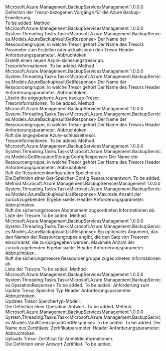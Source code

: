<Type Name="IVaultOperations" FullName="Microsoft.Azure.Management.BackupServices.IVaultOperations">
  <TypeSignature Language="C#" Value="public interface IVaultOperations" />
  <TypeSignature Language="ILAsm" Value=".class public interface auto ansi abstract IVaultOperations" />
  <TypeSignature Language="DocId" Value="T:Microsoft.Azure.Management.BackupServices.IVaultOperations" />
  <TypeSignature Language="VB.NET" Value="Public Interface IVaultOperations" />
  <TypeSignature Language="F#" Value="type IVaultOperations = interface" />
  <AssemblyInfo>
    <AssemblyName>Microsoft.Azure.Management.BackupServicesManagement</AssemblyName>
    <AssemblyVersion>1.0.0.0</AssemblyVersion>
  </AssemblyInfo>
  <Interfaces />
  <Docs>
    <summary>
            Definition der Tresor-bezogenen Vorgänge für die Azure Backup-Erweiterung.
            </summary>
    <remarks>To be added.</remarks>
  </Docs>
  <Members>
    <Member MemberName="CreateOrUpdateAsync">
      <MemberSignature Language="C#" Value="public System.Threading.Tasks.Task&lt;Microsoft.Azure.Management.BackupServices.Models.AzureBackupVaultGetResponse&gt; CreateOrUpdateAsync (string resourceGroupName, string resourceName, Microsoft.Azure.Management.BackupServices.Models.AzureBackupVaultCreateOrUpdateParameters parameters, Microsoft.Azure.Management.BackupServices.Models.CustomRequestHeaders customRequestHeaders, System.Threading.CancellationToken cancellationToken);" />
      <MemberSignature Language="ILAsm" Value=".method public hidebysig newslot virtual instance class System.Threading.Tasks.Task`1&lt;class Microsoft.Azure.Management.BackupServices.Models.AzureBackupVaultGetResponse&gt; CreateOrUpdateAsync(string resourceGroupName, string resourceName, class Microsoft.Azure.Management.BackupServices.Models.AzureBackupVaultCreateOrUpdateParameters parameters, class Microsoft.Azure.Management.BackupServices.Models.CustomRequestHeaders customRequestHeaders, valuetype System.Threading.CancellationToken cancellationToken) cil managed" />
      <MemberSignature Language="DocId" Value="M:Microsoft.Azure.Management.BackupServices.IVaultOperations.CreateOrUpdateAsync(System.String,System.String,Microsoft.Azure.Management.BackupServices.Models.AzureBackupVaultCreateOrUpdateParameters,Microsoft.Azure.Management.BackupServices.Models.CustomRequestHeaders,System.Threading.CancellationToken)" />
      <MemberSignature Language="F#" Value="abstract member CreateOrUpdateAsync : string * string * Microsoft.Azure.Management.BackupServices.Models.AzureBackupVaultCreateOrUpdateParameters * Microsoft.Azure.Management.BackupServices.Models.CustomRequestHeaders * System.Threading.CancellationToken -&gt; System.Threading.Tasks.Task&lt;Microsoft.Azure.Management.BackupServices.Models.AzureBackupVaultGetResponse&gt;" Usage="iVaultOperations.CreateOrUpdateAsync (resourceGroupName, resourceName, parameters, customRequestHeaders, cancellationToken)" />
      <MemberType>Method</MemberType>
      <AssemblyInfo>
        <AssemblyName>Microsoft.Azure.Management.BackupServicesManagement</AssemblyName>
        <AssemblyVersion>1.0.0.0</AssemblyVersion>
      </AssemblyInfo>
      <ReturnValue>
        <ReturnType>System.Threading.Tasks.Task&lt;Microsoft.Azure.Management.BackupServices.Models.AzureBackupVaultGetResponse&gt;</ReturnType>
      </ReturnValue>
      <Parameters>
        <Parameter Name="resourceGroupName" Type="System.String" />
        <Parameter Name="resourceName" Type="System.String" />
        <Parameter Name="parameters" Type="Microsoft.Azure.Management.BackupServices.Models.AzureBackupVaultCreateOrUpdateParameters" />
        <Parameter Name="customRequestHeaders" Type="Microsoft.Azure.Management.BackupServices.Models.CustomRequestHeaders" />
        <Parameter Name="cancellationToken" Type="System.Threading.CancellationToken" />
      </Parameters>
      <Docs>
        <param name="resourceGroupName">
            Der Name der Ressourcengruppe, in welche Tresor gehört
            </param>
        <param name="resourceName">
            Der Name des Tresors
            </param>
        <param name="parameters">
            Parameter zum Erstellen oder aktualisieren den Tresor
            </param>
        <param name="customRequestHeaders">
            Header Anforderungsparameter.
            </param>
        <param name="cancellationToken">
            Abbruchtoken.
            </param>
        <summary>
            Erstellt einen neuen Azure-sicherungstresor an.
            </summary>
        <returns>
            Tresorinformationen.
            </returns>
        <remarks>To be added.</remarks>
      </Docs>
    </Member>
    <Member MemberName="DeleteAsync">
      <MemberSignature Language="C#" Value="public System.Threading.Tasks.Task&lt;Microsoft.Azure.Management.BackupServices.Models.AzureBackupVaultGetResponse&gt; DeleteAsync (string resourceGroupName, string resourceName, Microsoft.Azure.Management.BackupServices.Models.CustomRequestHeaders customRequestHeaders, System.Threading.CancellationToken cancellationToken);" />
      <MemberSignature Language="ILAsm" Value=".method public hidebysig newslot virtual instance class System.Threading.Tasks.Task`1&lt;class Microsoft.Azure.Management.BackupServices.Models.AzureBackupVaultGetResponse&gt; DeleteAsync(string resourceGroupName, string resourceName, class Microsoft.Azure.Management.BackupServices.Models.CustomRequestHeaders customRequestHeaders, valuetype System.Threading.CancellationToken cancellationToken) cil managed" />
      <MemberSignature Language="DocId" Value="M:Microsoft.Azure.Management.BackupServices.IVaultOperations.DeleteAsync(System.String,System.String,Microsoft.Azure.Management.BackupServices.Models.CustomRequestHeaders,System.Threading.CancellationToken)" />
      <MemberSignature Language="F#" Value="abstract member DeleteAsync : string * string * Microsoft.Azure.Management.BackupServices.Models.CustomRequestHeaders * System.Threading.CancellationToken -&gt; System.Threading.Tasks.Task&lt;Microsoft.Azure.Management.BackupServices.Models.AzureBackupVaultGetResponse&gt;" Usage="iVaultOperations.DeleteAsync (resourceGroupName, resourceName, customRequestHeaders, cancellationToken)" />
      <MemberType>Method</MemberType>
      <AssemblyInfo>
        <AssemblyName>Microsoft.Azure.Management.BackupServicesManagement</AssemblyName>
        <AssemblyVersion>1.0.0.0</AssemblyVersion>
      </AssemblyInfo>
      <ReturnValue>
        <ReturnType>System.Threading.Tasks.Task&lt;Microsoft.Azure.Management.BackupServices.Models.AzureBackupVaultGetResponse&gt;</ReturnType>
      </ReturnValue>
      <Parameters>
        <Parameter Name="resourceGroupName" Type="System.String" />
        <Parameter Name="resourceName" Type="System.String" />
        <Parameter Name="customRequestHeaders" Type="Microsoft.Azure.Management.BackupServices.Models.CustomRequestHeaders" />
        <Parameter Name="cancellationToken" Type="System.Threading.CancellationToken" />
      </Parameters>
      <Docs>
        <param name="resourceGroupName">
            Der Name der Ressourcengruppe, in welche Tresor gehört
            </param>
        <param name="resourceName">
            Der Name des Tresors
            </param>
        <param name="customRequestHeaders">
            Header Anforderungsparameter.
            </param>
        <param name="cancellationToken">
            Abbruchtoken.
            </param>
        <summary>
            Löscht die angegebene Azure backup-Tresor.
            </summary>
        <returns>
            Tresorinformationen.
            </returns>
        <remarks>To be added.</remarks>
      </Docs>
    </Member>
    <Member MemberName="GetAsync">
      <MemberSignature Language="C#" Value="public System.Threading.Tasks.Task&lt;Microsoft.Azure.Management.BackupServices.Models.AzureBackupVaultGetResponse&gt; GetAsync (string resourceGroupName, string resourceName, Microsoft.Azure.Management.BackupServices.Models.CustomRequestHeaders customRequestHeaders, System.Threading.CancellationToken cancellationToken);" />
      <MemberSignature Language="ILAsm" Value=".method public hidebysig newslot virtual instance class System.Threading.Tasks.Task`1&lt;class Microsoft.Azure.Management.BackupServices.Models.AzureBackupVaultGetResponse&gt; GetAsync(string resourceGroupName, string resourceName, class Microsoft.Azure.Management.BackupServices.Models.CustomRequestHeaders customRequestHeaders, valuetype System.Threading.CancellationToken cancellationToken) cil managed" />
      <MemberSignature Language="DocId" Value="M:Microsoft.Azure.Management.BackupServices.IVaultOperations.GetAsync(System.String,System.String,Microsoft.Azure.Management.BackupServices.Models.CustomRequestHeaders,System.Threading.CancellationToken)" />
      <MemberSignature Language="F#" Value="abstract member GetAsync : string * string * Microsoft.Azure.Management.BackupServices.Models.CustomRequestHeaders * System.Threading.CancellationToken -&gt; System.Threading.Tasks.Task&lt;Microsoft.Azure.Management.BackupServices.Models.AzureBackupVaultGetResponse&gt;" Usage="iVaultOperations.GetAsync (resourceGroupName, resourceName, customRequestHeaders, cancellationToken)" />
      <MemberType>Method</MemberType>
      <AssemblyInfo>
        <AssemblyName>Microsoft.Azure.Management.BackupServicesManagement</AssemblyName>
        <AssemblyVersion>1.0.0.0</AssemblyVersion>
      </AssemblyInfo>
      <ReturnValue>
        <ReturnType>System.Threading.Tasks.Task&lt;Microsoft.Azure.Management.BackupServices.Models.AzureBackupVaultGetResponse&gt;</ReturnType>
      </ReturnValue>
      <Parameters>
        <Parameter Name="resourceGroupName" Type="System.String" />
        <Parameter Name="resourceName" Type="System.String" />
        <Parameter Name="customRequestHeaders" Type="Microsoft.Azure.Management.BackupServices.Models.CustomRequestHeaders" />
        <Parameter Name="cancellationToken" Type="System.Threading.CancellationToken" />
      </Parameters>
      <Docs>
        <param name="resourceGroupName">
            Der Name der Ressourcengruppe, in welche Tresor gehört
            </param>
        <param name="resourceName">
            Der Name des Tresors
            </param>
        <param name="customRequestHeaders">
            Header Anforderungsparameter.
            </param>
        <param name="cancellationToken">
            Abbruchtoken.
            </param>
        <summary>
            Ruft die angegebene Azure-schlüsseltresor.
            </summary>
        <returns>
            Tresorinformationen.
            </returns>
        <remarks>To be added.</remarks>
      </Docs>
    </Member>
    <Member MemberName="GetResourceStorageConfigAsync">
      <MemberSignature Language="C#" Value="public System.Threading.Tasks.Task&lt;Microsoft.Azure.Management.BackupServices.Models.GetResourceStorageConfigResponse&gt; GetResourceStorageConfigAsync (string resourceGroupName, string resourceName, Microsoft.Azure.Management.BackupServices.Models.CustomRequestHeaders customRequestHeaders, System.Threading.CancellationToken cancellationToken);" />
      <MemberSignature Language="ILAsm" Value=".method public hidebysig newslot virtual instance class System.Threading.Tasks.Task`1&lt;class Microsoft.Azure.Management.BackupServices.Models.GetResourceStorageConfigResponse&gt; GetResourceStorageConfigAsync(string resourceGroupName, string resourceName, class Microsoft.Azure.Management.BackupServices.Models.CustomRequestHeaders customRequestHeaders, valuetype System.Threading.CancellationToken cancellationToken) cil managed" />
      <MemberSignature Language="DocId" Value="M:Microsoft.Azure.Management.BackupServices.IVaultOperations.GetResourceStorageConfigAsync(System.String,System.String,Microsoft.Azure.Management.BackupServices.Models.CustomRequestHeaders,System.Threading.CancellationToken)" />
      <MemberSignature Language="F#" Value="abstract member GetResourceStorageConfigAsync : string * string * Microsoft.Azure.Management.BackupServices.Models.CustomRequestHeaders * System.Threading.CancellationToken -&gt; System.Threading.Tasks.Task&lt;Microsoft.Azure.Management.BackupServices.Models.GetResourceStorageConfigResponse&gt;" Usage="iVaultOperations.GetResourceStorageConfigAsync (resourceGroupName, resourceName, customRequestHeaders, cancellationToken)" />
      <MemberType>Method</MemberType>
      <AssemblyInfo>
        <AssemblyName>Microsoft.Azure.Management.BackupServicesManagement</AssemblyName>
        <AssemblyVersion>1.0.0.0</AssemblyVersion>
      </AssemblyInfo>
      <ReturnValue>
        <ReturnType>System.Threading.Tasks.Task&lt;Microsoft.Azure.Management.BackupServices.Models.GetResourceStorageConfigResponse&gt;</ReturnType>
      </ReturnValue>
      <Parameters>
        <Parameter Name="resourceGroupName" Type="System.String" />
        <Parameter Name="resourceName" Type="System.String" />
        <Parameter Name="customRequestHeaders" Type="Microsoft.Azure.Management.BackupServices.Models.CustomRequestHeaders" />
        <Parameter Name="cancellationToken" Type="System.Threading.CancellationToken" />
      </Parameters>
      <Docs>
        <param name="resourceGroupName">
            Der Name der Ressourcengruppe, in welche Tresor gehört
            </param>
        <param name="resourceName">
            Der Name des Tresors
            </param>
        <param name="customRequestHeaders">
            Header Anforderungsparameter.
            </param>
        <param name="cancellationToken">
            Abbruchtoken.
            </param>
        <summary>
            Ruft die Ressourcenkonfiguration Speicher ab.
            </summary>
        <returns>
            Die Definition einer Get-Speicher-Config Ressourcenantwort.
            </returns>
        <remarks>To be added.</remarks>
      </Docs>
    </Member>
    <Member MemberName="ListAsync">
      <MemberSignature Language="C#" Value="public System.Threading.Tasks.Task&lt;Microsoft.Azure.Management.BackupServices.Models.AzureBackupVaultListResponse&gt; ListAsync (int top, Microsoft.Azure.Management.BackupServices.Models.CustomRequestHeaders customRequestHeaders, System.Threading.CancellationToken cancellationToken);" />
      <MemberSignature Language="ILAsm" Value=".method public hidebysig newslot virtual instance class System.Threading.Tasks.Task`1&lt;class Microsoft.Azure.Management.BackupServices.Models.AzureBackupVaultListResponse&gt; ListAsync(int32 top, class Microsoft.Azure.Management.BackupServices.Models.CustomRequestHeaders customRequestHeaders, valuetype System.Threading.CancellationToken cancellationToken) cil managed" />
      <MemberSignature Language="DocId" Value="M:Microsoft.Azure.Management.BackupServices.IVaultOperations.ListAsync(System.Int32,Microsoft.Azure.Management.BackupServices.Models.CustomRequestHeaders,System.Threading.CancellationToken)" />
      <MemberSignature Language="F#" Value="abstract member ListAsync : int * Microsoft.Azure.Management.BackupServices.Models.CustomRequestHeaders * System.Threading.CancellationToken -&gt; System.Threading.Tasks.Task&lt;Microsoft.Azure.Management.BackupServices.Models.AzureBackupVaultListResponse&gt;" Usage="iVaultOperations.ListAsync (top, customRequestHeaders, cancellationToken)" />
      <MemberType>Method</MemberType>
      <AssemblyInfo>
        <AssemblyName>Microsoft.Azure.Management.BackupServicesManagement</AssemblyName>
        <AssemblyVersion>1.0.0.0</AssemblyVersion>
      </AssemblyInfo>
      <ReturnValue>
        <ReturnType>System.Threading.Tasks.Task&lt;Microsoft.Azure.Management.BackupServices.Models.AzureBackupVaultListResponse&gt;</ReturnType>
      </ReturnValue>
      <Parameters>
        <Parameter Name="top" Type="System.Int32" />
        <Parameter Name="customRequestHeaders" Type="Microsoft.Azure.Management.BackupServices.Models.CustomRequestHeaders" />
        <Parameter Name="cancellationToken" Type="System.Threading.CancellationToken" />
      </Parameters>
      <Docs>
        <param name="top">
            Maximale Anzahl der zurückzugebenden Ergebnisseite.
            </param>
        <param name="customRequestHeaders">
            Header Anforderungsparameter.
            </param>
        <param name="cancellationToken">
            Abbruchtoken.
            </param>
        <summary>
            Ruft die sicherungstresore Abonnement zugeordneten Informationen ab.
            </summary>
        <returns>
            Liste der Tresore
            </returns>
        <remarks>To be added.</remarks>
      </Docs>
    </Member>
    <Member MemberName="ListByResourceGroupAsync">
      <MemberSignature Language="C#" Value="public System.Threading.Tasks.Task&lt;Microsoft.Azure.Management.BackupServices.Models.AzureBackupVaultListResponse&gt; ListByResourceGroupAsync (string resourceGroupName, int top, Microsoft.Azure.Management.BackupServices.Models.CustomRequestHeaders customRequestHeaders, System.Threading.CancellationToken cancellationToken);" />
      <MemberSignature Language="ILAsm" Value=".method public hidebysig newslot virtual instance class System.Threading.Tasks.Task`1&lt;class Microsoft.Azure.Management.BackupServices.Models.AzureBackupVaultListResponse&gt; ListByResourceGroupAsync(string resourceGroupName, int32 top, class Microsoft.Azure.Management.BackupServices.Models.CustomRequestHeaders customRequestHeaders, valuetype System.Threading.CancellationToken cancellationToken) cil managed" />
      <MemberSignature Language="DocId" Value="M:Microsoft.Azure.Management.BackupServices.IVaultOperations.ListByResourceGroupAsync(System.String,System.Int32,Microsoft.Azure.Management.BackupServices.Models.CustomRequestHeaders,System.Threading.CancellationToken)" />
      <MemberSignature Language="F#" Value="abstract member ListByResourceGroupAsync : string * int * Microsoft.Azure.Management.BackupServices.Models.CustomRequestHeaders * System.Threading.CancellationToken -&gt; System.Threading.Tasks.Task&lt;Microsoft.Azure.Management.BackupServices.Models.AzureBackupVaultListResponse&gt;" Usage="iVaultOperations.ListByResourceGroupAsync (resourceGroupName, top, customRequestHeaders, cancellationToken)" />
      <MemberType>Method</MemberType>
      <AssemblyInfo>
        <AssemblyName>Microsoft.Azure.Management.BackupServicesManagement</AssemblyName>
        <AssemblyVersion>1.0.0.0</AssemblyVersion>
      </AssemblyInfo>
      <ReturnValue>
        <ReturnType>System.Threading.Tasks.Task&lt;Microsoft.Azure.Management.BackupServices.Models.AzureBackupVaultListResponse&gt;</ReturnType>
      </ReturnValue>
      <Parameters>
        <Parameter Name="resourceGroupName" Type="System.String" />
        <Parameter Name="top" Type="System.Int32" />
        <Parameter Name="customRequestHeaders" Type="Microsoft.Azure.Management.BackupServices.Models.CustomRequestHeaders" />
        <Parameter Name="cancellationToken" Type="System.Threading.CancellationToken" />
      </Parameters>
      <Docs>
        <param name="resourceGroupName">
            Ein optionales Argument, das den Namen der Ressourcengruppe angibt, die den Satz von Tresoren einschränkt, die zurückgegeben werden.
            </param>
        <param name="top">
            Maximale Anzahl der zurückzugebenden Ergebnisseite.
            </param>
        <param name="customRequestHeaders">
            Header Anforderungsparameter.
            </param>
        <param name="cancellationToken">
            Abbruchtoken.
            </param>
        <summary>
            Ruft die sicherungstresore Ressourcengruppe zugeordneten Informationen ab.
            </summary>
        <returns>
            Liste der Tresore
            </returns>
        <remarks>To be added.</remarks>
      </Docs>
    </Member>
    <Member MemberName="UpdateStorageTypeAsync">
      <MemberSignature Language="C#" Value="public System.Threading.Tasks.Task&lt;Microsoft.Azure.Management.BackupServices.OperationResponse&gt; UpdateStorageTypeAsync (string resourceGroupName, string resourceName, Microsoft.Azure.Management.BackupServices.Models.UpdateVaultStorageTypeRequest updateVaultStorageTypeRequest, Microsoft.Azure.Management.BackupServices.Models.CustomRequestHeaders customRequestHeaders, System.Threading.CancellationToken cancellationToken);" />
      <MemberSignature Language="ILAsm" Value=".method public hidebysig newslot virtual instance class System.Threading.Tasks.Task`1&lt;class Microsoft.Azure.Management.BackupServices.OperationResponse&gt; UpdateStorageTypeAsync(string resourceGroupName, string resourceName, class Microsoft.Azure.Management.BackupServices.Models.UpdateVaultStorageTypeRequest updateVaultStorageTypeRequest, class Microsoft.Azure.Management.BackupServices.Models.CustomRequestHeaders customRequestHeaders, valuetype System.Threading.CancellationToken cancellationToken) cil managed" />
      <MemberSignature Language="DocId" Value="M:Microsoft.Azure.Management.BackupServices.IVaultOperations.UpdateStorageTypeAsync(System.String,System.String,Microsoft.Azure.Management.BackupServices.Models.UpdateVaultStorageTypeRequest,Microsoft.Azure.Management.BackupServices.Models.CustomRequestHeaders,System.Threading.CancellationToken)" />
      <MemberSignature Language="F#" Value="abstract member UpdateStorageTypeAsync : string * string * Microsoft.Azure.Management.BackupServices.Models.UpdateVaultStorageTypeRequest * Microsoft.Azure.Management.BackupServices.Models.CustomRequestHeaders * System.Threading.CancellationToken -&gt; System.Threading.Tasks.Task&lt;Microsoft.Azure.Management.BackupServices.OperationResponse&gt;" Usage="iVaultOperations.UpdateStorageTypeAsync (resourceGroupName, resourceName, updateVaultStorageTypeRequest, customRequestHeaders, cancellationToken)" />
      <MemberType>Method</MemberType>
      <AssemblyInfo>
        <AssemblyName>Microsoft.Azure.Management.BackupServicesManagement</AssemblyName>
        <AssemblyVersion>1.0.0.0</AssemblyVersion>
      </AssemblyInfo>
      <ReturnValue>
        <ReturnType>System.Threading.Tasks.Task&lt;Microsoft.Azure.Management.BackupServices.OperationResponse&gt;</ReturnType>
      </ReturnValue>
      <Parameters>
        <Parameter Name="resourceGroupName" Type="System.String" />
        <Parameter Name="resourceName" Type="System.String" />
        <Parameter Name="updateVaultStorageTypeRequest" Type="Microsoft.Azure.Management.BackupServices.Models.UpdateVaultStorageTypeRequest" />
        <Parameter Name="customRequestHeaders" Type="Microsoft.Azure.Management.BackupServices.Models.CustomRequestHeaders" />
        <Parameter Name="cancellationToken" Type="System.Threading.CancellationToken" />
      </Parameters>
      <Docs>
        <param name="resourceGroupName">To be added.</param>
        <param name="resourceName">To be added.</param>
        <param name="updateVaultStorageTypeRequest">
            Anforderung zum Update Tresor Speicher Typ
            </param>
        <param name="customRequestHeaders">
            Header Anforderungsparameter.
            </param>
        <param name="cancellationToken">
            Abbruchtoken.
            </param>
        <summary>
            Updates Tresor Speichertyp-Modell.
            </summary>
        <returns>
            Die Definition einer Operation-Antwort.
            </returns>
        <remarks>To be added.</remarks>
      </Docs>
    </Member>
    <Member MemberName="UploadCertificateAsync">
      <MemberSignature Language="C#" Value="public System.Threading.Tasks.Task&lt;Microsoft.Azure.Management.BackupServices.Models.VaultCredUploadCertResponse&gt; UploadCertificateAsync (string resourceGroupName, string resourceName, string certificateName, Microsoft.Azure.Management.BackupServices.Models.VaultCredUploadCertRequest vaultCredUploadCertRequest, Microsoft.Azure.Management.BackupServices.Models.CustomRequestHeaders customRequestHeaders, System.Threading.CancellationToken cancellationToken);" />
      <MemberSignature Language="ILAsm" Value=".method public hidebysig newslot virtual instance class System.Threading.Tasks.Task`1&lt;class Microsoft.Azure.Management.BackupServices.Models.VaultCredUploadCertResponse&gt; UploadCertificateAsync(string resourceGroupName, string resourceName, string certificateName, class Microsoft.Azure.Management.BackupServices.Models.VaultCredUploadCertRequest vaultCredUploadCertRequest, class Microsoft.Azure.Management.BackupServices.Models.CustomRequestHeaders customRequestHeaders, valuetype System.Threading.CancellationToken cancellationToken) cil managed" />
      <MemberSignature Language="DocId" Value="M:Microsoft.Azure.Management.BackupServices.IVaultOperations.UploadCertificateAsync(System.String,System.String,System.String,Microsoft.Azure.Management.BackupServices.Models.VaultCredUploadCertRequest,Microsoft.Azure.Management.BackupServices.Models.CustomRequestHeaders,System.Threading.CancellationToken)" />
      <MemberSignature Language="F#" Value="abstract member UploadCertificateAsync : string * string * string * Microsoft.Azure.Management.BackupServices.Models.VaultCredUploadCertRequest * Microsoft.Azure.Management.BackupServices.Models.CustomRequestHeaders * System.Threading.CancellationToken -&gt; System.Threading.Tasks.Task&lt;Microsoft.Azure.Management.BackupServices.Models.VaultCredUploadCertResponse&gt;" Usage="iVaultOperations.UploadCertificateAsync (resourceGroupName, resourceName, certificateName, vaultCredUploadCertRequest, customRequestHeaders, cancellationToken)" />
      <MemberType>Method</MemberType>
      <AssemblyInfo>
        <AssemblyName>Microsoft.Azure.Management.BackupServicesManagement</AssemblyName>
        <AssemblyVersion>1.0.0.0</AssemblyVersion>
      </AssemblyInfo>
      <ReturnValue>
        <ReturnType>System.Threading.Tasks.Task&lt;Microsoft.Azure.Management.BackupServices.Models.VaultCredUploadCertResponse&gt;</ReturnType>
      </ReturnValue>
      <Parameters>
        <Parameter Name="resourceGroupName" Type="System.String" />
        <Parameter Name="resourceName" Type="System.String" />
        <Parameter Name="certificateName" Type="System.String" />
        <Parameter Name="vaultCredUploadCertRequest" Type="Microsoft.Azure.Management.BackupServices.Models.VaultCredUploadCertRequest" />
        <Parameter Name="customRequestHeaders" Type="Microsoft.Azure.Management.BackupServices.Models.CustomRequestHeaders" />
        <Parameter Name="cancellationToken" Type="System.Threading.CancellationToken" />
      </Parameters>
      <Docs>
        <param name="resourceGroupName">To be added.</param>
        <param name="resourceName">To be added.</param>
        <param name="certificateName">
            Der Name des Zertifikats.
            </param>
        <param name="vaultCredUploadCertRequest">
            Zertifikatparameter.
            </param>
        <param name="customRequestHeaders">
            Header Anforderungsparameter.
            </param>
        <param name="cancellationToken">
            Abbruchtoken.
            </param>
        <summary>
            Uploads Tresor Zertifikat für Anmeldeinformationen.
            </summary>
        <returns>
            Die Definition einer Antwort Zertifikat.
            </returns>
        <remarks>To be added.</remarks>
      </Docs>
    </Member>
  </Members>
</Type>